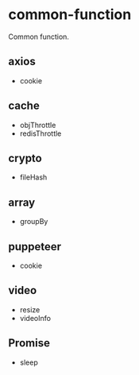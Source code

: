 # common-function
Common function.

## axios

- cookie

## cache

- objThrottle
- redisThrottle

## crypto

- fileHash

## array

- groupBy

## puppeteer

- cookie

## video

- resize
- videoInfo

## Promise

- sleep
